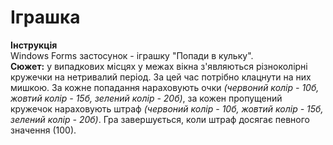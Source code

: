 <h1>Іграшка</h1>

<p><b>Інструкція </b><br> 
Windows Forms застосунок - іграшку "Попади в кульку".<br>
<b>Сюжет:</b> у випадкових місцях у межах вікна з'являються різноколірні кружечки на нетривалий період. За цей час потрібно клацнути на них мишкою. За кожне попадання нараховують очки <i>(червоний колір - 10б, жовтий колір - 15б, зелений колір - 20б)</i>, за кожен пропущений кружечок нараховують штраф  <i>(червоний колір - 10б, жовтий колір - 15б, зелений колір - 20б)</i>. Гра завершується, коли штраф досягає певного значення (100).<br></p>
